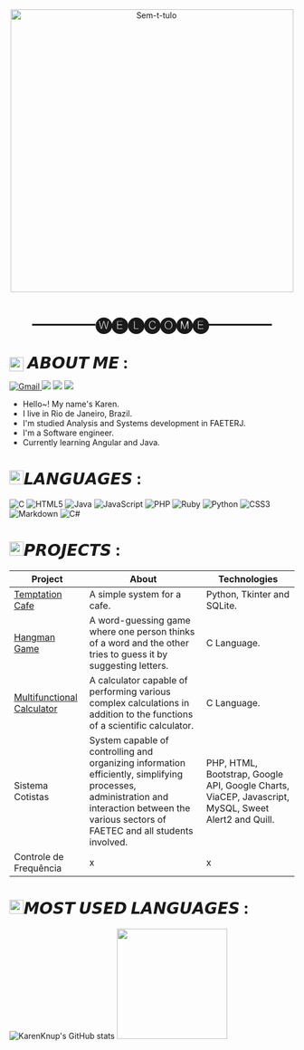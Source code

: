 <div align="center">
  <img width="500px" src="https://i.ibb.co/WxTp838/Sem-t-tulo.png" alt="Sem-t-tulo" border="0">
  <h1 style="margin-bottom: 0;">――――🅦🅔🅛🅒🅞🅜🅔――――<br> <br>
  <div align="left"><img src="https://i.postimg.cc/bwK9WYzj/07-1.webp" width="25px" style="display:inline-block; vertical-align:middle;"> 𝘼𝘽𝙊𝙐𝙏 𝙈𝙀 :</div>
  </h1>
</div>

<a href="mailto:contato.karen.knup@gmail.com">![Gmail](https://img.shields.io/badge/Gmail-D14836?style=for-the-badge&logo=gmail&logoColor=white)
</a>
<a href="https://www.linkedin.com/in/Kahlimba/"><img src="https://img.shields.io/badge/linkedin-%230077B5.svg?style=for-the-badge&logo=linkedin&logoColor=white"></a>
<a href="https://www.instagram.com/kahlimba/"><img src="https://img.shields.io/badge/Instagram-%23E4405F.svg?style=for-the-badge&logo=Instagram&logoColor=white"></a>
<a href="https://replit.com/@KarenKnup"><img src="https://img.shields.io/badge/Replit-DD1200?style=for-the-badge&logo=Replit&logoColor=white"></a>
<!-- <a href="https://gitlab.com/rlinsdev" rel="nofollow"><img src="https://camo.githubusercontent.com/17581e3e5b3bf01f7bdbd9814308f06fb90a0dca860d4fce29531485278808b8/68747470733a2f2f696d672e736869656c64732e696f2f62616467652f4769744c61622d3333304636333f7374796c653d666f722d7468652d6261646765266c6f676f3d6769746c6162266c6f676f436f6c6f723d7768697465" data-canonical-src="https://img.shields.io/badge/GitLab-330F63?style=for-the-badge&amp;logo=gitlab&amp;logoColor=white" style="max-width: 100%;"></a> -->

  - Hello~! My name's Karen.
  - I live in Rio de Janeiro, Brazil.
  - I'm studied Analysis and Systems development in FAETERJ.
  - I'm a Software engineer.
  - Currently learning Angular and Java.

<h1><img src="https://i.postimg.cc/bwK9WYzj/07-1.webp" width="25px">𝙇𝘼𝙉𝙂𝙐𝘼𝙂𝙀𝙎 :</h1>

![C](https://img.shields.io/badge/c-%2300599C.svg?style=for-the-badge&logo=c&logoColor=white)
![HTML5](https://img.shields.io/badge/html5-%23E34F26.svg?style=for-the-badge&logo=html5&logoColor=white)
![Java](https://img.shields.io/badge/java-%23ED8B00.svg?style=for-the-badge&logo=openjdk&logoColor=white)
![JavaScript](https://img.shields.io/badge/javascript-%23323330.svg?style=for-the-badge&logo=javascript&logoColor=%23F7DF1E)
![PHP](https://img.shields.io/badge/php-%23777BB4.svg?style=for-the-badge&logo=php&logoColor=white)
![Ruby](https://img.shields.io/badge/ruby-%23CC342D.svg?style=for-the-badge&logo=ruby&logoColor=white)
![Python](https://img.shields.io/badge/python-3670A0?style=for-the-badge&logo=python&logoColor=ffdd54)
![CSS3](https://img.shields.io/badge/css3-%231572B6.svg?style=for-the-badge&logo=css3&logoColor=white)
![Markdown](https://img.shields.io/badge/markdown-%23000000.svg?style=for-the-badge&logo=markdown&logoColor=white)
![C#](https://img.shields.io/badge/c%23-%23239120.svg?style=for-the-badge&logo=csharp&logoColor=white)

<h1><img src="https://i.postimg.cc/bwK9WYzj/07-1.webp" width="25px">𝙋𝙍𝙊𝙅𝙀𝘾𝙏𝙎 :</h1>

Project | About | Technologies
--------|-------|--------
<a href="https://github.com/KarenKnup/Temptation-Cafe">Temptation Cafe</a> | A simple system for a cafe.  | Python, Tkinter and SQLite.
<a href="https://github.com/KarenKnup/Hangman-Game">Hangman Game</a> | A word-guessing game where one person thinks of a word and the other tries to guess it by suggesting letters. | C Language.
<a href="https://github.com/KarenKnup/Multifunctional-Calculator">Multifunctional Calculator</a> | A calculator capable of performing various complex calculations in addition to the functions of a scientific calculator. | C Language.
Sistema Cotistas| System capable of controlling and organizing information efficiently, simplifying processes, administration and interaction between the various sectors of FAETEC and all students involved. | PHP, HTML, Bootstrap, Google API, Google Charts, ViaCEP, Javascript, MySQL, Sweet Alert2 and Quill.
Controle de Frequência | x | x

<h1><img src="https://i.postimg.cc/bwK9WYzj/07-1.webp" width="25px">𝙈𝙊𝙎𝙏 𝙐𝙎𝙀𝘿 𝙇𝘼𝙉𝙂𝙐𝘼𝙂𝙀𝙎 :</h1>

![KarenKnup's GitHub stats](https://github-readme-stats.vercel.app/api?username=KarenKnup&show_icons=true&theme=tokyonight)
<img height="195px" src="https://github-readme-stats.vercel.app/api/top-langs/?username=KarenKnup&layout=compact&langs_count=7&theme=tokyonight">

